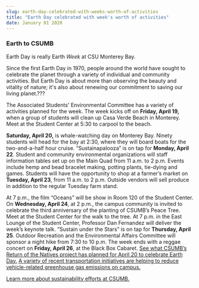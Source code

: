 ```yaml
---
slug: earth-day-celebrated-with-weeks-worth-of-activities
title: "Earth Day celebrated with week's worth of activities"
date: January 01 2020
---
```


<h3>Earth to CSUMB</h3><p>Earth Day is really Earth <em>Week</em> at CSU Monterey Bay.
</p><p>Since the first Earth Day in 1970, people around the world have sought to celebrate the planet through a variety of individual and community activities. But Earth Day is about more than observing the beauty and vitality of nature; it's also about renewing our commitment to saving our living planet.???
</p><p>The Associated Students' Environmental Committee has a variety of activities planned for the week. The week kicks off on <strong>Friday, April 19,</strong> when a group of students will clean up Casa Verde Beach in Monterey. Meet at the Student Center at 5:30 to carpool to the beach.
</p><p><strong>Saturday, April 20,</strong> is whale-watching day on Monterey Bay. Ninety students will head for the bay at 2:30, where they will board boats for the two-and-a-half hour cruise. “Sustainapalooza” is on tap for <strong>Monday, April 22</strong>. Student and community environmental organizations will staff information tables set up on the Main Quad from 11 a.m. to 2 p.m. Events include hemp and bead bracelet making, potting plants, tie-dying and games. Students will have the opportunity to shop at a farmer’s market on <strong>Tuesday, April 23</strong>, from 11 a.m. to 2 p.m. Outside vendors will sell produce in addition to the regular Tuesday farm stand.
</p><p>At 7 p.m., the film “Oceans” will be show in Room 120 of the Student Center. On <strong>Wednesday, April 24</strong>, at 2 p.m., the campus community is invited to celebrate the third anniversary of the planting of CSUMB’s Peace Tree. Meet at the Student Center for the walk to the tree. At 7 p.m. in the East Lounge of the Student Center, Professor Dan Fernandez will deliver the week’s keynote talk. “Sustain under the Stars” is on tap for <strong>Thursday, April 25</strong>. Outdoor Recreation and the Environmental Affairs Committee will sponsor a night hike from 7:30 to 10 p.m. The week ends with a reggae concert on <strong>Friday, April 26</strong>, at the Black Box Cabaret. <a href="http://ron.csumb.edu/calendar">See what CSUMB’s Return of the Natives project has planned for April 20 to celebrate Earth Day.</a> <a href="http://news.csumb.edu/news/2013/apr/15/charge-your-ride">A variety of recent transportation initiatives are helping to reduce vehicle-related greenhouse gas emissions on campus.</a>
</p><p><a href="http://ideals.csumb.edu/sustainability">Learn more about sustainability efforts at CSUMB.</a>  
</p>
